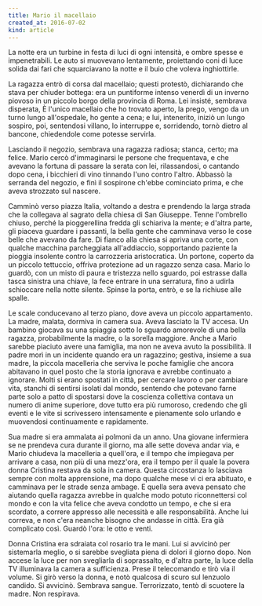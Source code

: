 ```yaml
---
title: Mario il macellaio
created_at: 2016-07-02
kind: article
---
```


La notte era un turbine in festa di luci di ogni intensità, e ombre spesse e impenetrabili. Le auto si muovevano lentamente, proiettando coni di luce solida dai fari che squarciavano la notte e il buio che voleva inghiottirle.

La ragazza entrò di corsa dal macellaio; questi protestò, dichiarando che stava per chiuder bottega: era un puntiforme intenso venerdì di un inverno piovoso in un piccolo borgo della provincia di Roma. Lei insisté, sembrava disperata, È l'unico macellaio che ho trovato aperto, la prego, vengo da un turno lungo all'ospedale, ho gente a cena; e lui, intenerito, iniziò un lungo sospiro, poi, sentendosi villano, lo interruppe e, sorridendo, tornò dietro al bancone, chiedendole come potesse servirla.

Lasciando il negozio, sembrava una ragazza radiosa; stanca, certo; ma felice. Mario cercò d'immaginarsi le persone che frequentava, e che avevano la fortuna di passare la serata con lei, rilassandosi, o cantando dopo cena, i bicchieri di vino tinnando l'uno contro l'altro. Abbassò la serranda del negozio, e finì il sospirone ch'ebbe cominciato prima, e che aveva strozzato sul nascere.

Camminò verso piazza Italia, voltando a destra e prendendo la larga strada che la collegava al sagrato della chiesa di San Giuseppe. Tenne l'ombrello chiuso, perché la pioggerellina fredda gli schiariva la mente; e d'altra parte, gli piaceva guardare i passanti, la bella gente che camminava verso le cose belle che avevano da fare. Di fianco alla chiesa si apriva una corte, con qualche macchina parcheggiata all'addiaccio, sopportando paziente la pioggia insolente contro la carrozzeria aristocratica. Un portone, coperto da un piccolo tettuccio, offriva protezione ad un ragazzo senza casa. Mario lo guardò, con un misto di paura e tristezza nello sguardo, poi estrasse dalla tasca sinistra una chiave, la fece entrare in una serratura, fino a udirla schioccare nella notte silente. Spinse la porta, entrò, e se la richiuse alle spalle.

Le scale conducevano al terzo piano, dove aveva un piccolo appartamento. La madre, malata, dormiva in camera sua. Aveva lasciato la TV accesa. Un bambino giocava su una spiaggia sotto lo sguardo amorevole di una bella ragazza, probabilmente la madre, o la sorella maggiore. Anche a Mario sarebbe piaciuto avere una famiglia, ma non ne aveva avuto la possibilità. Il padre morì in un incidente quando era un ragazzino; gestiva, insieme a sua madre, la piccola macelleria che serviva le poche famiglie che ancora abitavano in quel posto che la storia ignorava e avrebbe continuato a ignorare. Molti si erano spostati in città, per cercare lavoro o per cambiare vita, stanchi di sentirsi isolati dal mondo, sentendo che potevano farne parte solo a patto di spostarsi dove la coscienza collettiva contava un numero di anime superiore, dove tutto era più rumoroso, credendo che gli eventi e le vite si scrivessero intensamente e pienamente solo urlando e muovendosi continuamente e rapidamente.

Sua madre si era ammalata ai polmoni da un anno. Una giovane infermiera se ne prendeva cura durante il giorno, ma alle sette doveva andar via, e Mario chiudeva la macelleria a quell'ora, e il tempo che impiegava per arrivare a casa, non più di una mezz'ora, era il tempo per il quale la povera donna Cristina restava da sola in camera. Questa circostanza lo lasciava sempre con molta apprensione, ma dopo qualche mese vi ci era abituato, e camminava per le strade senza ambage. E quella sera aveva pensato che aiutando quella ragazza avrebbe in qualche modo potuto riconnettersi col mondo e con la vita felice che aveva condotto un tempo, e che si era scordato, a correre appresso alle necessità e alle responsabilità. Anche lui correva, e non c'era neanche bisogno che andasse in città. Era già complicato così. Guardò l'ora: le otto e venti.

Donna Cristina era sdraiata col rosario tra le mani. Lui si avvicinò per sistemarla meglio, o si sarebbe svegliata piena di dolori il giorno dopo. Non accese la luce per non svegliarla di soprassalto, e d'altra parte, la luce della TV illuminava la camera a sufficienza. Prese il telecomando e tirò via il volume. Si girò verso la donna, e notò qualcosa di scuro sul lenzuolo candido. Si avvicinò. Sembrava sangue. Terrorizzato, tentò di scuotere la madre. Non respirava.
